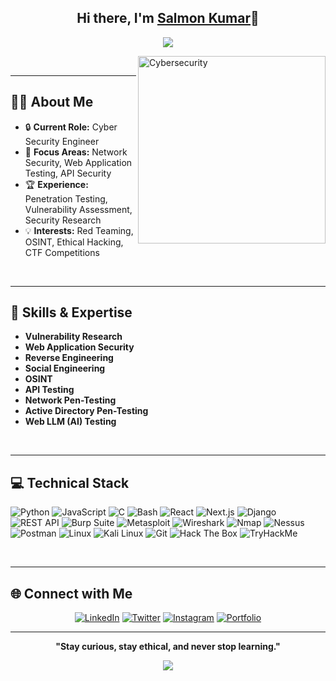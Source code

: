 <h2 align="center">Hi there, I'm <a href="https://github.com/MrRocketttt">Salmon Kumar</a>👋</h2>

<p align="center">
  <a href="https://github.com/MrRocketttt">
    <img src="https://readme-typing-svg.demolab.com?font=Fira+Code&size=40&duration=2000&pause=500&color=F77B33&center=true&vCenter=true&width=900&lines=Ethical+Hacker;Security+Researcher;Bug+Bounty+Hunter">
  </a>
</p>

<img align="right" alt="Cybersecurity" width="300" src="https://user-images.githubusercontent.com/74038190/225813708-98b745f2-7d22-48cf-9150-083f1b00d6c9.gif">


<br clear="left"/>

---

## 👨‍💻 About Me

- 🔒 **Current Role:** Cyber Security Engineer
- 📍 **Focus Areas:** Network Security, Web Application Testing, API Security
- 🏆 **Experience:** Penetration Testing, Vulnerability Assessment, Security Research
- 💡 **Interests:** Red Teaming, OSINT, Ethical Hacking, CTF Competitions

<br clear="right"/>

---

## 🔑 Skills & Expertise

- **Vulnerability Research**
- **Web Application Security**
- **Reverse Engineering**
- **Social Engineering**
- **OSINT**
- **API Testing**
- **Network Pen-Testing**
- **Active Directory Pen-Testing**
- **Web LLM (AI) Testing**

<br clear="left"/>

---

## 💻 Technical Stack

![Python](https://img.shields.io/badge/Python-14354C?style=for-the-badge&logo=python&logoColor=white)
![JavaScript](https://img.shields.io/badge/JavaScript-F7DF1E?style=for-the-badge&logo=javascript&logoColor=black)
![C](https://img.shields.io/badge/C-00599C?style=for-the-badge&logo=c&logoColor=white)
![Bash](https://img.shields.io/badge/Bash-4EAA25?style=for-the-badge&logo=gnu-bash&logoColor=white)
![React](https://img.shields.io/badge/React-20232A?style=for-the-badge&logo=react&logoColor=61DAFB)
![Next.js](https://img.shields.io/badge/Next.js-000000?style=for-the-badge&logo=next.js&logoColor=white)
![Django](https://img.shields.io/badge/Django-092E20?style=for-the-badge&logo=django&logoColor=white)
![REST API](https://img.shields.io/badge/REST%20API-00599C?style=for-the-badge&logo=api&logoColor=white)
![Burp Suite](https://img.shields.io/badge/Burp_Suite-FF6600?style=for-the-badge&logo=portswigger&logoColor=white)
![Metasploit](https://img.shields.io/badge/Metasploit-2596CD?style=for-the-badge&logo=metasploit&logoColor=white)
![Wireshark](https://img.shields.io/badge/Wireshark-1679A7?style=for-the-badge&logo=wireshark&logoColor=white)
![Nmap](https://img.shields.io/badge/Nmap-4682B4?style=for-the-badge&logo=nmap&logoColor=white)
![Nessus](https://img.shields.io/badge/Nessus-00C176?style=for-the-badge&logoColor=white)
![Postman](https://img.shields.io/badge/Postman-FF6C37?style=for-the-badge&logo=postman&logoColor=white)
![Linux](https://img.shields.io/badge/Linux-FCC624?style=for-the-badge&logo=linux&logoColor=black)
![Kali Linux](https://img.shields.io/badge/Kali_Linux-557C94?style=for-the-badge&logo=kali-linux&logoColor=white)
![Git](https://img.shields.io/badge/Git-F05032?style=for-the-badge&logo=git&logoColor=white)
![Hack The Box](https://img.shields.io/badge/-HackTheBox-9FEF00?style=for-the-badge&logo=hackthebox&logoColor=white)
![TryHackMe](https://img.shields.io/badge/-TryHackMe-212C42?style=for-the-badge&logo=tryhackme&logoColor=white)

<br clear="center"/>

---

## 🌐 Connect with Me

<div align="center">
  
[![LinkedIn](https://img.shields.io/badge/LinkedIn-blue?style=for-the-badge&logo=linkedin&logoColor=white)](https://www.linkedin.com/in/mrrockettt)
[![Twitter](https://img.shields.io/badge/Twitter-black?style=for-the-badge&logo=twitter&logoColor=white)](https://x.com/mr_rockettt)
[![Instagram](https://img.shields.io/badge/Instagram-E4405F?style=for-the-badge&logo=instagram&logoColor=white)](https://www.instagram.com/mr_rockettt/)
[![Portfolio](https://img.shields.io/badge/Website-222?style=for-the-badge&logo=githubpages&logoColor=white)](https://mrrockettt.github.io/)

---

<p align="center">
  <strong>"Stay curious, stay ethical, and never stop learning."</strong>
</p>

<p align="center">
  <img src="https://readme-typing-svg.demolab.com?font=Fira+Code&size=26&duration=2500&pause=500&color=F77B33&center=true&vCenter=true&width=650&lines=Hack+the+Planet!" />
</p>
